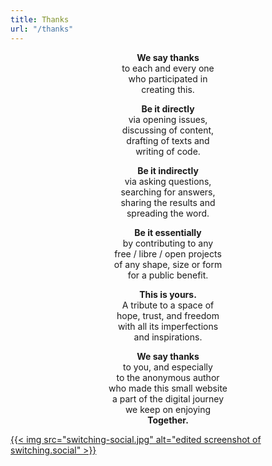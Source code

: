 ```yaml
---
title: Thanks
url: "/thanks"
---
```

<center>

**We say thanks**  
to each and every one  
who participated in  
creating this.

**Be it directly**  
via opening issues,  
discussing of content,  
drafting of texts and  
writing of code.

**Be it indirectly**  
via asking questions,  
searching for answers,  
sharing the results and  
spreading the word.

**Be it essentially**  
by contributing to any  
free / libre / open projects  
of any shape, size or form  
for a public benefit.

**This is yours.**  
A tribute to a space of  
hope, trust, and freedom  
with all its imperfections  
and inspirations.

**We say thanks**  
to you, and especially  
to the anonymous author  
who made this small website  
a part of the digital journey  
we keep on enjoying  
**Together.**

</center>

[{{< img src="switching-social.jpg" alt="edited screenshot of switching.social" >}}][switching.social]

[switching.social]: https://web.archive.org/web/20190915101437/https://switching.social/